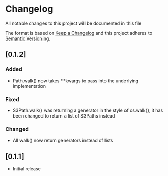 # Changelog

All notable changes to this project will be documented in this file

The format is based on [Keep a Changelog](http://keepachangelog.com/en/1.0.0/)
and this project adheres to [Semantic Versioning](http://semver.org/spec/v2.0.0.html).

## [0.1.2]
### Added
- Path.walk() now takes **kwargs to pass into the underlying implementation

### Fixed
- S3Path.walk() was returning a generator in the style of os.walk(),
  it has been changed to return a list of S3Paths instead

### Changed
- All walk() now return generators instead of lists

## [0.1.1]
- Initial release
